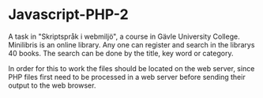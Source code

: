# Javascript-PHP-2
A task in "Skriptspråk i webmiljö", a course in Gävle University College.
Minilibris is an online library. Any one can register and search in the librarys 40 books. The search can be done by the title, key word or category.  

In order for this to work the files should be located on the web server, since PHP files first need to be processed in a web server before sending their output to the web browser.
